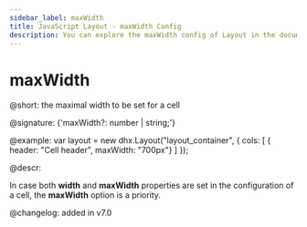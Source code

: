 ```yaml
---
sidebar_label: maxWidth
title: JavaScript Layout - maxWidth Config 
description: You can explore the maxWidth config of Layout in the documentation of the DHTMLX JavaScript UI library. Browse developer guides and API reference, try out code examples and live demos, and download a free 30-day evaluation version of DHTMLX Suite 7.
---
```


# maxWidth

@short: the maximal width to be set for a cell

@signature: {'maxWidth?: number | string;'}

@example:
var layout = new dhx.Layout("layout_container", {
    cols: [
      { header: "Cell header", maxWidth: "700px"}
    ]
});

@descr:

In case both **width** and **maxWidth** properties are set in the configuration of a cell, the **maxWidth** option is a priority.

@changelog: added in v7.0

[comment]: # (@relatedapi: layout/api/layout_width_config.md layout/api/layout_minwidth_config.md)

[comment]: # (@related: layout/cell_configuration.md#cell-size)
